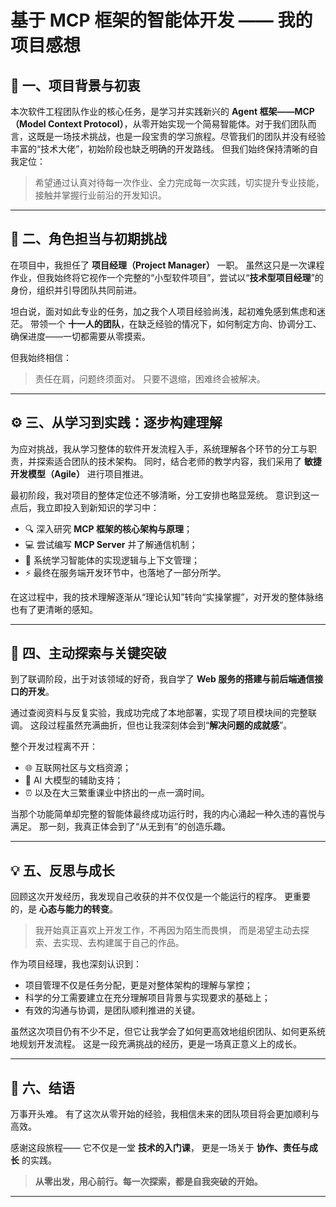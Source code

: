 # 基于 MCP 框架的智能体开发 —— 我的项目感想

## 🧩 一、项目背景与初衷

本次软件工程团队作业的核心任务，是学习并实践新兴的 **Agent 框架——MCP（Model Context Protocol）**，从零开始实现一个简易智能体。对于我们团队而言，这既是一场技术挑战，也是一段宝贵的学习旅程。尽管我们的团队并没有经验丰富的“技术大佬”，初始阶段也缺乏明确的开发路线。 但我们始终保持清晰的自我定位：

> 希望通过认真对待每一次作业、全力完成每一次实践，切实提升专业技能，接触并掌握行业前沿的开发知识。

------

## 🧭 二、角色担当与初期挑战

 在项目中，我担任了 **项目经理（Project Manager）** 一职。
 虽然这只是一次课程作业，但我始终将它视作一个完整的“小型软件项目”，尝试以“**技术型项目经理**”的身份，组织并引导团队共同前进。

 坦白说，面对如此专业的任务，加之我个人项目经验尚浅，起初难免感到焦虑和迷茫。
 带领一个 **十一人的团队**，在缺乏经验的情况下，如何制定方向、协调分工、确保进度——一切都需要从零摸索。

 但我始终相信：

> 责任在肩，问题终须面对。
>  只要不退缩，困难终会被解决。

------

## ⚙️ 三、从学习到实践：逐步构建理解

 为应对挑战，我从学习整体的软件开发流程入手，系统理解各个环节的分工与职责，并探索适合团队的技术架构。
 同时，结合老师的教学内容，我们采用了 **敏捷开发模型（Agile）** 进行项目推进。

最初阶段，我对项目的整体定位还不够清晰，分工安排也略显笼统。
 意识到这一点后，我立即投入到新知识的学习中：

- 🔍 深入研究 **MCP 框架的核心架构与原理**；
- 💻 尝试编写 **MCP Server** 并了解通信机制；
- 🧠 系统学习智能体的实现逻辑与上下文管理；
- ⚡ 最终在服务端开发环节中，也落地了一部分所学。

在这过程中，我的技术理解逐渐从“理论认知”转向“实操掌握”，对开发的整体脉络也有了更清晰的感知。

------

## 🔗 四、主动探索与关键突破

到了联调阶段，出于对该领域的好奇，我自学了 **Web 服务的搭建与前后端通信接口的开发**。

通过查阅资料与反复实验，我成功完成了本地部署，实现了项目模块间的完整联调。
 这段过程虽然充满曲折，但也让我深刻体会到“**解决问题的成就感**”。

整个开发过程离不开：

- 🌐 互联网社区与文档资源；
- 🤖 AI 大模型的辅助支持；
- ⏰ 以及在大三繁重课业中挤出的一点一滴时间。

当那个功能简单却完整的智能体最终成功运行时，我的内心涌起一种久违的喜悦与满足。
 那一刻，我真正体会到了“从无到有”的创造乐趣。

------

## 💡 五、反思与成长

回顾这次开发经历，我发现自己收获的并不仅仅是一个能运行的程序。
 更重要的，是 **心态与能力的转变**。

> 我开始真正喜欢上开发工作，不再因为陌生而畏惧，
>  而是渴望主动去探索、去实现、去构建属于自己的作品。

作为项目经理，我也深刻认识到：

- 项目管理不仅是任务分配，更是对整体架构的理解与掌控；
- 科学的分工需要建立在充分理解项目背景与实现要求的基础上；
- 有效的沟通与协调，是团队顺利推进的关键。

虽然这次项目仍有不少不足，但它让我学会了如何更高效地组织团队、如何更系统地规划开发流程。
 这是一段充满挑战的经历，更是一场真正意义上的成长。

------

## 🚀 六、结语

万事开头难。
 有了这次从零开始的经验，我相信未来的团队项目将会更加顺利与高效。

感谢这段旅程——
 它不仅是一堂 **技术的入门课**，
 更是一场关于 **协作、责任与成长** 的实践。

> **从零出发，用心前行。每一次探索，都是自我突破的开始。**

---

